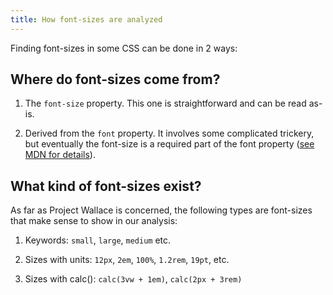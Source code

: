 ```yaml
---
title: How font-sizes are analyzed
---
```


Finding font-sizes in some CSS can be done in 2 ways:

## Where do font-sizes come from?

1. The `font-size` property. This one is straightforward and can be read as-is.

1. Derived from the `font` property. It involves some complicated trickery, but eventually the font-size is a required part of the font property ([see MDN for details](https://developer.mozilla.org/en-US/docs/Web/CSS/font#Syntax)).

## What kind of font-sizes exist?

As far as Project Wallace is concerned, the following types are font-sizes that make sense to show in our analysis:

1. Keywords: `small`, `large`, `medium` etc.

1. Sizes with units: `12px`, `2em`, `100%`, `1.2rem`, `19pt`, etc.

1. Sizes with calc(): `calc(3vw + 1em)`, `calc(2px + 3rem)`
